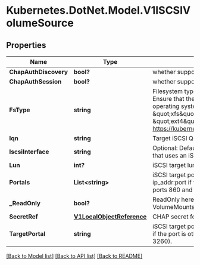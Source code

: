 # Kubernetes.DotNet.Model.V1ISCSIVolumeSource
## Properties

Name | Type | Description | Notes
------------ | ------------- | ------------- | -------------
**ChapAuthDiscovery** | **bool?** | whether support iSCSI Discovery CHAP authentication | [optional] 
**ChapAuthSession** | **bool?** | whether support iSCSI Session CHAP authentication | [optional] 
**FsType** | **string** | Filesystem type of the volume that you want to mount. Tip: Ensure that the filesystem type is supported by the host operating system. Examples: \&quot;ext4\&quot;, \&quot;xfs\&quot;, \&quot;ntfs\&quot;. Implicitly inferred to be \&quot;ext4\&quot; if unspecified. More info: https://kubernetes.io/docs/concepts/storage/volumes#iscsi | [optional] 
**Iqn** | **string** | Target iSCSI Qualified Name. | 
**IscsiInterface** | **string** | Optional: Defaults to &#39;default&#39; (tcp). iSCSI interface name that uses an iSCSI transport. | [optional] 
**Lun** | **int?** | iSCSI target lun number. | 
**Portals** | **List&lt;string&gt;** | iSCSI target portal List. The portal is either an IP or ip_addr:port if the port is other than default (typically TCP ports 860 and 3260). | [optional] 
**_ReadOnly** | **bool?** | ReadOnly here will force the ReadOnly setting in VolumeMounts. Defaults to false. | [optional] 
**SecretRef** | [**V1LocalObjectReference**](V1LocalObjectReference.md) | CHAP secret for iSCSI target and initiator authentication | [optional] 
**TargetPortal** | **string** | iSCSI target portal. The portal is either an IP or ip_addr:port if the port is other than default (typically TCP ports 860 and 3260). | 

[[Back to Model list]](../README.md#documentation-for-models) [[Back to API list]](../README.md#documentation-for-api-endpoints) [[Back to README]](../README.md)

